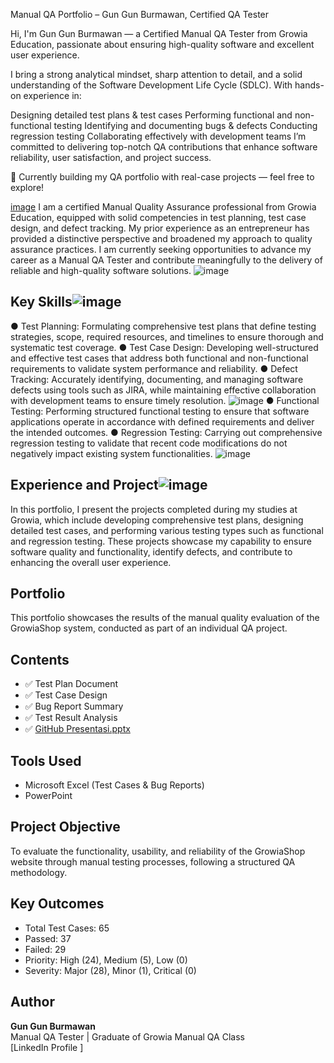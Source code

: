 Manual QA Portfolio – Gun Gun Burmawan, Certified QA Tester

Hi, I'm Gun Gun Burmawan — a Certified Manual QA Tester from Growia Education, passionate about ensuring high-quality software and excellent user experience.

I bring a strong analytical mindset, sharp attention to detail, and a solid understanding of the Software Development Life Cycle (SDLC). With hands-on experience in:

Designing detailed test plans & test cases
Performing functional and non-functional testing
Identifying and documenting bugs & defects
Conducting regression testing
Collaborating effectively with development teams
I’m committed to delivering top-notch QA contributions that enhance software reliability, user satisfaction, and project success.

📌 Currently building my QA portfolio with real-case projects — feel free to explore!

[image](https://github.com/user-attachments/assets/537638cb-5eb4-4068-aa7a-d10a99339471)
I am a certified Manual Quality Assurance professional from Growia Education, equipped with solid competencies in test planning, test case design, and defect tracking. My prior experience as an entrepreneur has provided a distinctive perspective and broadened my approach to quality assurance practices. I am currently seeking opportunities to advance my career as a Manual QA Tester and contribute meaningfully to the delivery of reliable and high-quality software solutions.
![image](https://github.com/user-attachments/assets/10988c49-d3e0-49cb-b216-60e2a5a1a50e)

## Key Skills![image](https://github.com/user-attachments/assets/4da9367f-5c4a-4891-b238-8a1c441155b3)
● Test Planning: Formulating comprehensive test plans that define testing strategies, scope, required resources, and timelines to ensure thorough and systematic test coverage.
● Test Case Design: Developing well-structured and effective test cases that address both functional and non-functional requirements to validate system performance and reliability.
● Defect Tracking: Accurately identifying, documenting, and managing software defects using tools such as JIRA, while maintaining effective collaboration with development teams to ensure timely resolution.
![image](https://github.com/user-attachments/assets/d9e7d5f7-25f1-461c-abc8-b6a9ae81fcca)
● Functional Testing: Performing structured functional testing to ensure that software applications operate in accordance with defined requirements and deliver the intended outcomes.
● Regression Testing: Carrying out comprehensive regression testing to validate that recent code modifications do not negatively impact existing system functionalities.
![image](https://github.com/user-attachments/assets/600f80f2-1f49-4de8-92ab-1e6f7f9e0667)

## Experience and Project![image](https://github.com/user-attachments/assets/bfb5158e-b7c7-4b9f-979f-c6b2a57cd8ee)
In this portfolio, I present the projects completed during my studies at Growia, which include developing comprehensive test plans, designing detailed test cases, and performing various testing types such as functional and regression testing. These projects showcase my capability to ensure software quality and functionality, identify defects, and contribute to enhancing the overall user experience.



## Portfolio
This portfolio showcases the results of the manual quality evaluation of the GrowiaShop system, conducted as part of an individual QA project.
## Contents
- ✅ Test Plan Document  
- ✅ Test Case Design  
- ✅ Bug Report Summary  
- ✅ Test Result Analysis  
- ✅ [GitHub Presentasi.pptx](https://github.com/GunBurmawanQA/Portfolio/blob/main/05-Presentation/GitHub-Presentasi.pptx)


## Tools Used
- Microsoft Excel (Test Cases & Bug Reports)
- PowerPoint

## Project Objective
To evaluate the functionality, usability, and reliability of the GrowiaShop website through manual testing processes, following a structured QA methodology.

## Key Outcomes
- Total Test Cases: 65
- Passed: 37
- Failed: 29
- Priority: High (24), Medium (5), Low (0)
- Severity: Major (28), Minor (1), Critical (0)


## Author
**Gun Gun Burmawan**  
Manual QA Tester | Graduate of Growia Manual QA Class  
[LinkedIn Profile ]
